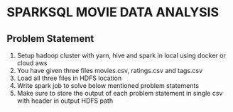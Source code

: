 # SPARKSQL MOVIE DATA ANALYSIS</br>
## Problem Statement
1. Setup hadoop cluster with yarn, hive and spark in local using docker or cloud aws
2. You have given three files movies.csv, ratings.csv and tags.csv
3. Load all three files in HDFS location
4. Write spark job to solve below mentioned problem statements
5. Make sure to store the output of each problem statement in single csv with header in output HDFS path
